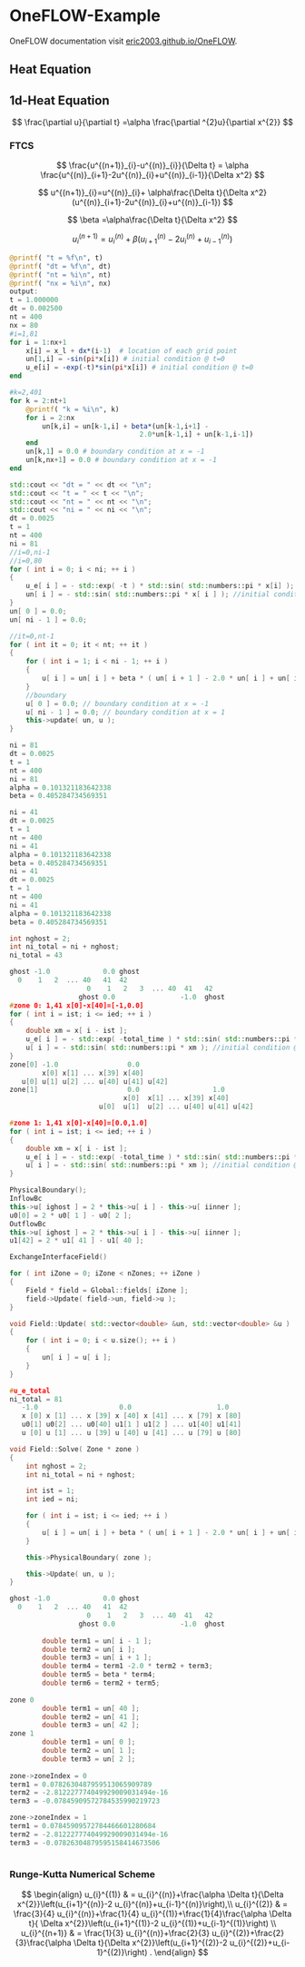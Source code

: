 # OneFLOW-Example

OneFLOW documentation visit [eric2003.github.io/OneFLOW](https://eric2003.github.io/OneFLOW/).

## Heat Equation

## 1d-Heat Equation

$$
\frac{\partial u}{\partial t} =\alpha \frac{\partial ^{2}u}{\partial x^{2}}
$$


### FTCS

$$
\frac{u^{(n+1)}_{i}-u^{(n)}_{i}}{\Delta t} =
\alpha \frac{u^{(n)}_{i+1}-2u^{(n)}_{i}+u^{(n)}_{i-1}}{\Delta x^2}
$$

$$
u^{(n+1)}_{i}=u^{(n)}_{i}+
\alpha\frac{\Delta t}{\Delta x^2}(u^{(n)}_{i+1}-2u^{(n)}_{i}+u^{(n)}_{i-1})
$$

$$
\beta =\alpha\frac{\Delta t}{\Delta x^2}
$$

$$
u^{(n+1)}_{i}=u^{(n)}_{i}+
\beta (u^{(n)}_{i+1}-2u^{(n)}_{i}+u^{(n)}_{i-1})
$$

```julia
@printf( "t = %f\n", t)
@printf( "dt = %f\n", dt)
@printf( "nt = %i\n", nt)
@printf( "nx = %i\n", nx)
output:
t = 1.000000
dt = 0.002500
nt = 400
nx = 80
#i=1,81
for i = 1:nx+1
    x[i] = x_l + dx*(i-1)  # location of each grid point
    un[1,i] = -sin(pi*x[i]) # initial condition @ t=0
    u_e[i] = -exp(-t)*sin(pi*x[i]) # initial condition @ t=0
end

#k=2,401
for k = 2:nt+1
    @printf( "k = %i\n", k)
    for i = 2:nx
        un[k,i] = un[k-1,i] + beta*(un[k-1,i+1] -
                                2.0*un[k-1,i] + un[k-1,i-1])
    end
    un[k,1] = 0.0 # boundary condition at x = -1
    un[k,nx+1] = 0.0 # boundary condition at x = -1
end
```


```cpp
std::cout << "dt = " << dt << "\n";
std::cout << "t = " << t << "\n";
std::cout << "nt = " << nt << "\n";
std::cout << "ni = " << ni << "\n";
dt = 0.0025
t = 1
nt = 400
ni = 81
//i=0,ni-1
//i=0,80
for ( int i = 0; i < ni; ++ i )
{
    u_e[ i ] = - std::exp( -t ) * std::sin( std::numbers::pi * x[i] ); //theory solution
    un[ i ] = - std::sin( std::numbers::pi * x[ i ] ); //initial condition @ t=0
}
un[ 0 ] = 0.0;
un[ ni - 1 ] = 0.0;

//it=0,nt-1
for ( int it = 0; it < nt; ++ it )
{
    for ( int i = 1; i < ni - 1; ++ i )
    {
        u[ i ] = un[ i ] + beta * ( un[ i + 1 ] - 2.0 * un[ i ] + un[ i - 1 ] );
    }
    //boundary
    u[ 0 ] = 0.0; // boundary condition at x = -1
    u[ ni - 1 ] = 0.0; // boundary condition at x = 1
    this->update( un, u );
}
```

```cpp
ni = 81
dt = 0.0025
t = 1
nt = 400
ni = 81
alpha = 0.101321183642338
beta = 0.405284734569351

ni = 41
dt = 0.0025
t = 1
nt = 400
ni = 41
alpha = 0.101321183642338
beta = 0.405284734569351
ni = 41
dt = 0.0025
t = 1
nt = 400
ni = 41
alpha = 0.101321183642338
beta = 0.405284734569351

int nghost = 2;
int ni_total = ni + nghost;
ni_total = 43

ghost -1.0             0.0 ghost
  0    1   2  ... 40   41  42
                   0    1   2   3  ... 40  41   42
			     ghost 0.0                -1.0  ghost
#zone 0: 1,41 x[0]-x[40]=[-1,0.0]
for ( int i = ist; i <= ied; ++ i )
{
    double xm = x[ i - ist ];
    u_e[ i ] = - std::exp( -total_time ) * std::sin( std::numbers::pi * xm ); //theory solution
    u[ i ] = - std::sin( std::numbers::pi * xm ); //initial condition @ t=0
}
zone[0] -1.0                 0.0
        x[0] x[1] ... x[39] x[40]
   u[0] u[1] u[2] ... u[40] u[41] u[42]
zone[1]                      0.0                  1.0
                            x[0]  x[1] ... x[39] x[40]
                      u[0]  u[1]  u[2] ... u[40] u[41] u[42]

#zone 1: 1,41 x[0]-x[40]=[0.0,1.0]
for ( int i = ist; i <= ied; ++ i )
{
    double xm = x[ i - ist ];
    u_e[ i ] = - std::exp( -total_time ) * std::sin( std::numbers::pi * xm ); //theory solution
    u[ i ] = - std::sin( std::numbers::pi * xm ); //initial condition @ t=0
}

PhysicalBoundary();
InflowBc
this->u[ ighost ] = 2 * this->u[ i ] - this->u[ iinner ];
u0[0] = 2 * u0[ 1 ] - u0[ 2 ];
OutflowBc
this->u[ ighost ] = 2 * this->u[ i ] - this->u[ iinner ];
u1[42] = 2 * u1[ 41 ] - u1[ 40 ];

ExchangeInterfaceField()

for ( int iZone = 0; iZone < nZones; ++ iZone )
{
    Field * field = Global::fields[ iZone ];
    field->Update( field->un, field->u );
}

void Field::Update( std::vector<double> &un, std::vector<double> &u )
{
    for ( int i = 0; i < u.size(); ++ i )
    {
        un[ i ] = u[ i ];
    }
}

#u_e_total
ni_total = 81
   -1.0                    0.0                     1.0
   x [0] x [1] ... x [39] x [40] x [41] ... x [79] x [80]
   u0[1] u0[2] ... u0[40] u1[1 ] u1[2 ] ... u1[40] u1[41]
   u [0] u [1] ... u [39] u [40] u [41] ... u [79] u [80]

void Field::Solve( Zone * zone )
{
    int nghost = 2;
    int ni_total = ni + nghost;

    int ist = 1;
    int ied = ni;

    for ( int i = ist; i <= ied; ++ i )
    {
        u[ i ] = un[ i ] + beta * ( un[ i + 1 ] - 2.0 * un[ i ] + un[ i - 1 ] );
    }

    this->PhysicalBoundary( zone );

    this->Update( un, u );
}

ghost -1.0             0.0 ghost
  0    1   2  ... 40   41  42
                   0    1   2   3  ... 40  41   42
			     ghost 0.0                -1.0  ghost
				 
        double term1 = un[ i - 1 ];
        double term2 = un[ i ];
        double term3 = un[ i + 1 ];
        double term4 = term1 -2.0 * term2 + term3;
        double term5 = beta * term4;
        double term6 = term2 + term5;
		
zone 0
        double term1 = un[ 40 ];
        double term2 = un[ 41 ];
        double term3 = un[ 42 ];
zone 1
        double term1 = un[ 0 ];
        double term2 = un[ 1 ];
        double term3 = un[ 2 ];
		
zone->zoneIndex = 0
term1 = 0.0782630487959513065909789
term2 = -2.812227774049929009031494e-16
term3 = -0.07845909572784535990219723

zone->zoneIndex = 1
term1 = 0.07845909572784466601280684
term2 = -2.812227774049929009031494e-16
term3 = -0.07826304879595158414673506	
				 
```

### Runge-Kutta Numerical Scheme

$$
\begin{align}
u_{i}^{(1)} & = u_{i}^{(n)}+\frac{\alpha \Delta t}{\Delta x^{2}}\left(u_{i+1}^{(n)}-2 u_{i}^{(n)}+u_{i-1}^{(n)}\right),\\
u_{i}^{(2)}  & = \frac{3}{4} u_{i}^{(n)}+\frac{1}{4} u_{i}^{(1)}+\frac{1}{4}\frac{\alpha \Delta t}{ \Delta x^{2}}\left(u_{i+1}^{(1)}-2 u_{i}^{(1)}+u_{i-1}^{(1)}\right) \\
u_{i}^{(n+1)}  & = \frac{1}{3} u_{i}^{(n)}+\frac{2}{3} u_{i}^{(2)}+\frac{2}{3}\frac{\alpha \Delta t}{\Delta x^{2}}\left(u_{i+1}^{(2)}-2 u_{i}^{(2)}+u_{i-1}^{(2)}\right) .
\end{align}
$$